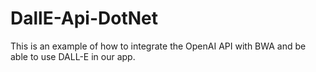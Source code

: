 # DallE-Api-DotNet
This is an example of how to integrate the OpenAI API with BWA and be able to use DALL-E in our app.
